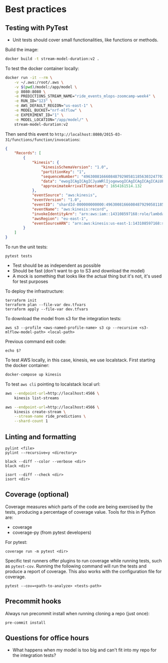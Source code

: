 # Best practices

## Testing with PyTest

- Unit tests should cover small functionalities, like functions or methods.

Build the image:
```bash
docker build -t stream-model-duration:v2 .
```

To test the docker container locally:
```bash
docker run -it --rm \
    -v ~/.aws:/root/.aws \
    -v $(pwd)/model:/app/model \
    -p 8080:8080 \
    -e PREDICTIONS_STREAM_NAME="ride_events_mlops-zoomcamp-week4" \
    -e RUN_ID="123" \
    -e AWS_DEFAULT_REGION="us-east-1" \
    -e MODEL_BUCKET="nrf-mlflow" \
    -e EXPERIMENT_ID="1" \
    -e MODEL_LOCATION="/app/model/" \
    stream-model-duration:v2
```

Then send this event to `http://localhost:8080/2015-03-31/functions/function/invocations`:
```JSON
{
    "Records": [
        {
            "kinesis": {
                "kinesisSchemaVersion": "1.0",
                "partitionKey": "1",
                "sequenceNumber": "49630081666084879290581185630324770398608704880802529282",
                "data": "ewogICAgICAgICJyaWRlIjogewogICAgICAgICAgICAiUFVMb2NhdGlvbklEIjogMTMwLAogICAgICAgICAgICAiRE9Mb2NhdGlvbklEIjogMjA1LAogICAgICAgICAgICAidHJpcF9kaXN0YW5jZSI6IDMuNjYKICAgICAgICB9LCAKICAgICAgICAicmlkZV9pZCI6IDI1NgogICAgfQ==",
                "approximateArrivalTimestamp": 1654161514.132
            },
            "eventSource": "aws:kinesis",
            "eventVersion": "1.0",
            "eventID": "shardId-000000000000:49630081666084879290581185630324770398608704880802529282",
            "eventName": "aws:kinesis:record",
            "invokeIdentityArn": "arn:aws:iam::143108597168:role/lambda_for_kinesis",
            "awsRegion": "eu-east-1",
            "eventSourceARN": "arn:aws:kinesis:us-east-1:143108597168:stream/ride_events_mlops-zoomcamp-week4"
        }
    ]
}
```

To run the unit tests:
```
pytest tests
```

- Test should be as independent as possible
- Should be fast (don't want to go to S3 and download the model)
- A mock is something that looks like the actual thing but it's not, it's used for test purposes

To deploy the infrastructure:
```
terraform init
terraform plan --file-var dev.tfvars
terraform apply --file-var dev.tfvars
```

To download the model from s3 for the integration tests:
```
aws s3 --profile <aws-named-profile-name> s3 cp --recursive <s3-mlflow-model-path> <local-path>
```

Previous command exit code:
```
echo $?
```

To test AWS locally, in this case, kinesis, we use localstack. First starting the docker container:
```bash
docker-compose up kinesis
```

To test `aws cli` pointing to localstack local url:
```bash
aws --endpoint-url=http://localhost:4566 \
    kinesis list-streams
``` 

```bash
aws --endpoint-url=http://localhost:4566 \
    kinesis create-stream \
    --stream-name ride_predictions \
    --shard-count 1
``` 

## Linting and formatting

```
pylint <file>
pylint --recursive=y <directory>
```

```
black --diff --color --verbose <dir>
black <dir>
```

```
isort --diff --check <dir>
isort <dir>
```

## Coverage (optional)

Coverage measures which parts of the code are being exercised by the tests, producing a percentage of coverage value. Tools for this in Python are:

- coverage
- coverage-py (from pytest developers)

For pytest:
```
coverage run -m pytest <dir>
```

Specific test runners offer plugins to run coverage while running tests, such as `pytest-cov`. Running the following command will run the tests and produce a report of coverage. This also works with the configuration file for coverage.
```
pytest --cov=<path-to-analyze> <tests-path>
```

## Precommit hooks

Always run precommit install when running cloning a repo (just once):
```
pre-commit install
```

## Questions for office hours

- What happens when my model is too big and can't fit into my repo for the integration tests?